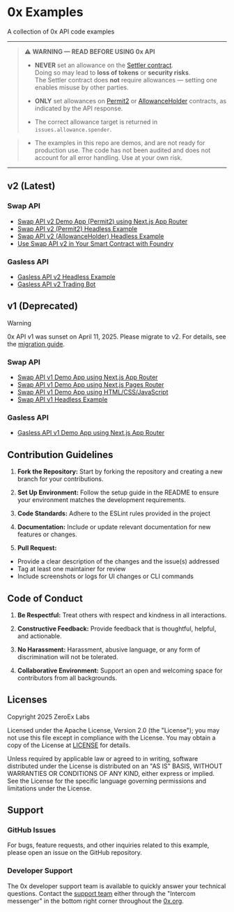 # 0x Examples

A collection of 0x API code examples

---

> ⚠️ **WARNING — READ BEFORE USING 0x API**
>
> - **NEVER** set an allowance on the [Settler contract](https://0x.org/docs/introduction/0x-cheat-sheet#0x-settler-contracts).  
>   Doing so may lead to **loss of tokens** or **security risks**.  
>   The Settler contract does **not** require allowances — setting one enables misuse by other parties.
>
> - **ONLY** set allowances on [Permit2](https://0x.org/docs/introduction/0x-cheat-sheet#permit2-contract) or [AllowanceHolder](https://0x.org/docs/introduction/0x-cheat-sheet#allowanceholder-contract) contracts, as indicated by the API response.
>
> - The correct allowance target is returned in `issues.allowance.spender`.

> - The examples in this repo are demos, and are not ready for production use. The code has not been audited and does not account for all error handling. Use at your own risk.

---

## v2 (Latest)

### Swap API

- [Swap API v2 Demo App (Permit2) using Next.js App Router](https://github.com/0xProject/0x-examples/tree/main/swap-v2-next-app)
- [Swap API v2 (Permit2) Headless Example](https://github.com/0xProject/0x-examples/tree/main/swap-v2-headless-example)
- [Swap API v2 (AllowanceHolder) Headless Example](https://github.com/0xProject/0x-examples/tree/main/swap-v2-allowance-holder-headless-example)
- [Use Swap API v2 in Your Smart Contract with Foundry](https://github.com/0xProject/0x-examples/tree/main/swap-v2-with-foundry)

### Gasless API

- [Gasless API v2 Headless Example](https://github.com/0xProject/0x-examples/blob/main/gasless-v2-headless-example/README.md)
- [Gasless API v2 Trading Bot](https://github.com/0xProject/0x-examples/tree/main/gasless-v2-trading-bot)


## v1 (Deprecated)

> [!WARNING]  
> 0x API v1 was sunset on April 11, 2025. Please migrate to v2. For details, see the [migration guide](https://0x.org/docs/upgrading).

### Swap API

- [Swap API v1 Demo App using Next.js App Router](https://github.com/0xProject/0x-examples/tree/main/swap-next-app)
- [Swap API v1 Demo App using Next.js Pages Router](https://github.com/0xProject/0x-nextjs-demo-app/tree/main)
- [Swap API v1 Demo App using HTML/CSS/JavaScript](https://github.com/0xProject/swap-demo-tutorial)
- [Swap API v1 Headless Example](https://github.com/0xProject/0x-examples/tree/main/swap-headless-example)

### Gasless API

- [Gasless API v1 Demo App using Next.js App Router](https://github.com/0xProject/0x-examples/tree/main/gasless-next-app)


## Contribution Guidelines

1. **Fork the Repository:** Start by forking the repository and creating a new branch for your contributions.

2. **Set Up Environment:** Follow the setup guide in the README to ensure your environment matches the development requirements.

3. **Code Standards:** Adhere to the ESLint rules provided in the project

4. **Documentation:** Include or update relevant documentation for new features or changes.

5. **Pull Request:**
- Provide a clear description of the changes and the issue(s) addressed
- Tag at least one maintainer for review
- Include screenshots or logs for UI changes or CLI commands

## Code of Conduct

1. **Be Respectful:** Treat others with respect and kindness in all interactions.

2. **Constructive Feedback:** Provide feedback that is thoughtful, helpful, and actionable.

3. **No Harassment:** Harassment, abusive language, or any form of discrimination will not be tolerated.

4. **Collaborative Environment:** Support an open and welcoming space for contributors from all backgrounds.

## Licenses

Copyright 2025 ZeroEx Labs

Licensed under the Apache License, Version 2.0 (the "License"); you may not use this file except in compliance with the License. You may obtain a copy of the License at [LICENSE](http://www.apache.org/licenses/LICENSE-2.0) for details.

Unless required by applicable law or agreed to in writing, software distributed under the License is distributed on an "AS IS" BASIS, WITHOUT WARRANTIES OR CONDITIONS OF ANY KIND, either express or implied. See the License for the specific language governing permissions and limitations under the License.

## Support

### GitHub Issues
For bugs, feature requests, and other inquiries related to this example, please open an issue on the GitHub repository.

### Developer Support
The 0x developer support team is available to quickly answer your technical questions. Contact the [support team](https://0x.org/docs/introduction/community#contact-support) either through the "Intercom messenger" in the bottom right corner throughout the [0x.org](https://0x.org/).
